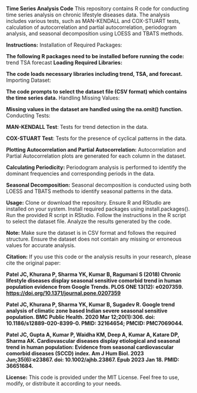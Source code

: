 **Time Series Analysis Code**
This repository contains R code for conducting time series analysis on chronic lifestyle diseases data. The analysis includes various tests, such as MAN-KENDALL and COX-STUART tests, calculation of autocorrelation and partial autocorrelation, periodogram analysis, and seasonal decomposition using LOESS and TBATS methods.

**Instructions:**
Installation of Required Packages:

**The following R packages need to be installed before running the code:**
trend
TSA
forecast
**Loading Required Libraries:**

**The code loads necessary libraries including trend, TSA, and forecast.**
Importing Dataset:

**The code prompts to select the dataset file (CSV format) which contains the time series data.**
Handling Missing Values:

**Missing values in the dataset are handled using the na.omit() function.**
Conducting Tests:

**MAN-KENDALL Test**:
Tests for trend detection in the data.

**COX-STUART Test**:
Tests for the presence of cyclical patterns in the data.

**Plotting Autocorrelation and Partial Autocorrelation:**
Autocorrelation and Partial Autocorrelation plots are generated for each column in the dataset.

**Calculating Periodicity:**
Periodogram analysis is performed to identify the dominant frequencies and corresponding periods in the data.

**Seasonal Decomposition:**
Seasonal decomposition is conducted using both LOESS and TBATS methods to identify seasonal patterns in the data.

**Usage:**
Clone or download the repository.
Ensure R and RStudio are installed on your system.
Install required packages using install.packages().
Run the provided R script in RStudio.
Follow the instructions in the R script to select the dataset file.
Analyze the results generated by the code.

**Note:**
Make sure the dataset is in CSV format and follows the required structure.
Ensure the dataset does not contain any missing or erroneous values for accurate analysis.

**Citation:**
If you use this code or the analysis results in your research, please cite the original paper:

**Patel JC, Khurana P, Sharma YK, Kumar B, Ragumani S (2018) Chronic lifestyle diseases display seasonal sensitive comorbid trend in human population evidence from Google Trends. PLOS ONE 13(12): e0207359. https://doi.org/10.1371/journal.pone.0207359**

**Patel JC, Khurana P, Sharma YK, Kumar B, Sugadev R. Google trend analysis of climatic zone based Indian severe seasonal sensitive population. BMC Public Health. 2020 Mar 12;20(1):306. doi: 10.1186/s12889-020-8399-0. PMID: 32164654; PMCID: PMC7069044.**

**Patel JC, Gupta A, Kumar P, Waidha KM, Deep A, Kumar A, Katare DP, Sharma AK. Cardiovascular diseases display etiological and seasonal trend in human population: Evidence from seasonal cardiovascular comorbid diseases (SCCD) index. Am J Hum Biol. 2023 Jun;35(6):e23867. doi: 10.1002/ajhb.23867. Epub 2023 Jan 18. PMID: 36651684.**

**License:**
This code is provided under the MIT License. Feel free to use, modify, or distribute it according to your needs.
